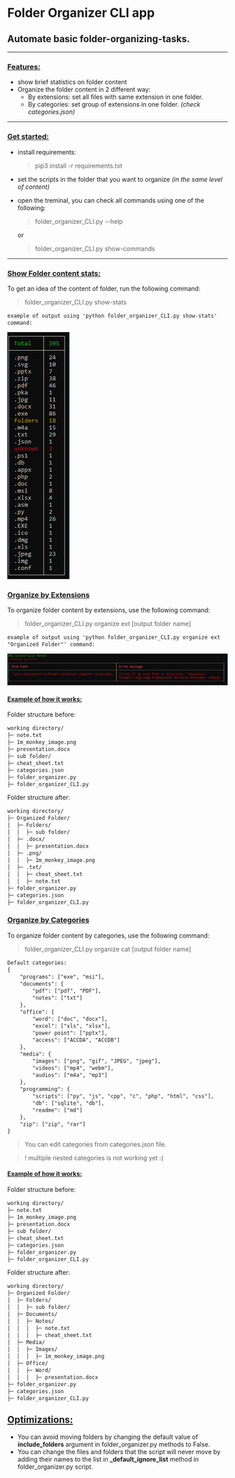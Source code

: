 # Folder Organizer CLI app
## Automate basic folder-organizing-tasks.
<hr>

### <u>Features:</u>
- show brief statistics on folder content
- Organize the folder content in 2 different way:
    - By extensions: set all files with same extension in one folder.
    - By categories: set group of extensions in one folder. <i>(check categories.json)</i>
<hr>

### <u>Get started:</u>
- install requirements:
    > pip3 install -r requirements.txt
- set the scripts in the folder that you want to organize <i>(in the same level of content)</i>
- open the treminal, you can check all commands using one of the following:
    > folder_organizer_CLI.py --help
    
    or

    > folder_organizer_CLI.py show-commands

<hr>

### <u>Show Folder content stats:</u>
To get an idea of the content of folder, run the following command:

> folder_organizer_CLI.py show-stats

```console
example of output using 'python folder_organizer_CLI.py show-stats' command:
```

![imgs](/imgs/show_stats.png)


### <u>Organize by Extensions</u>
To organize folder content by extensions, use the following command:
> folder_organizer_CLI.py organize ext [output folder name]
```console
example of output using 'python folder_organizer_CLI.py organize ext "Organized Folder"' command:
```
![imgs](/imgs/org_ext.png)

#### <u>Example of how it works:</u>
Folder structure before:
```console
working directory/                      
├─ note.txt
├─ 1m_monkey_image.png                          
├─ presentation.docx
├─ sub folder/                          
├─ cheat_sheet.txt
├─ categories.json
├─ folder_organizer.py
├─ folder_organizer_CLI.py
```

Folder structure after:
```console
working directory/
├─ Organized Folder/
│  ├─ Folders/
│  │  ├─ sub folder/
│  ├─ .docx/
│  │  ├─ presentation.docx
│  ├─ .png/
│  │  ├─ 1m_monkey_image.png
│  ├─ .txt/
│  │  ├─ cheat_sheet.txt
│  │  ├─ note.txt
├─ folder_organizer.py
├─ categories.json
├─ folder_organizer_CLI.py
```

### <u>Organize by Categories</u>
To organize folder content by categories, use the following command:
> folder_organizer_CLI.py organize cat [output folder name]
```console
Default categories:
{
    "programs": ["exe", "msi"],
    "documents": {
        "pdf": ["pdf", "PDF"],
        "notes": ["txt"]
    },
    "office": {
        "word": ["doc", "docx"],
        "excel": ["xls", "xlsx"],
        "power point": ["pptx"],
        "access": ["ACCDA", "ACCDB"]
    },
    "media": {
        "images": ["png", "gif", "JPEG", "jpeg"],
        "videos": ["mp4", "webm"],
        "audios": ["m4a", "mp3"]
    },
    "programming": {
        "scripts": ["py", "js", "cpp", "c", "php", "html", "css"],
        "db": ["sqlite", "db"],
        "readme": ["md"]
    },
    "zip": ["zip", "rar"]
}

```
> You can edit categories from categories.json file.

> ! multiple nested categories is not working yet :( 

#### <u>Example of how it works:</u>

Folder structure before:
```console
working directory/                      
├─ note.txt
├─ 1m_monkey_image.png                          
├─ presentation.docx
├─ sub folder/                          
├─ cheat_sheet.txt
├─ categories.json
├─ folder_organizer.py
├─ folder_organizer_CLI.py
```

Folder structure after:
```console
working directory/
├─ Organized Folder/
│  ├─ Folders/
│  │  ├─ sub folder/
│  ├─ Documents/
│  │  ├─ Notes/
│  │  │  ├─ note.txt
│  │  │  ├─ cheat_sheet.txt
│  ├─ Media/
│  │  ├─ Images/
│  │  │  ├─ 1m_monkey_image.png
│  ├─ Office/
│  │  ├─ Word/
│  │  │  ├─ presentation.docx
├─ folder_organizer.py
├─ categories.json
├─ folder_organizer_CLI.py
```

## <u>Optimizations:</u>
- You can avoid moving folders by changing the default value of <b>include_folders</b> argument in folder_organizer.py methods to False.
- You can change the files and folders that the script will never move by adding their names to the list in <b>_default_ignore_list</b> method in folder_organizer.py script.

